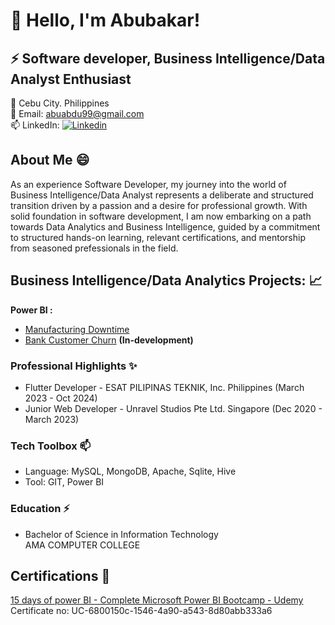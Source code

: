 # 👋 Hello, I'm Abubakar! 

## ⚡ Software developer, Business Intelligence/Data Analyst Enthusiast    

👀 Cebu City. Philippines   
💞️ Email: abuabdu99@gmail.com  
📫 LinkedIn: [![Linkedin](https://i.sstatic.net/gVE0j.png)](https://www.linkedin.com/in/abubakar-abdullahi/)  

## About Me 😄
As an experience Software Developer, my journey into the world of Business Intelligence/Data Analyst represents a deliberate and structured transition driven by a passion
and a desire for professional growth. With solid foundation in software development, I am now embarking on a path towards Data Analytics and Business Intelligence, 
guided by a commitment to structured hands-on learning, relevant certifications, and mentorship from seasoned prefessionals in the field.


## Business Intelligence/Data Analytics Projects: :chart_with_upwards_trend: 
**Power BI :**
- [Manufacturing Downtime](https://github.com/princeabdul99/soda_bottling_production_line)
- [Bank Customer Churn](https://github.com/princeabdul99/bank_customer) **(In-development)**


### Professional Highlights ✨
- Flutter Developer - ESAT PILIPINAS TEKNIK, Inc. Philippines (March 2023 - Oct 2024)
- Junior Web Developer - Unravel Studios Pte Ltd. Singapore (Dec 2020 - March 2023)

### Tech Toolbox 📫
- Language: MySQL, MongoDB, Apache, Sqlite, Hive
- Tool: GIT, Power BI

### Education ⚡
- Bachelor of Science in Information Technology  
  AMA COMPUTER COLLEGE


## Certifications 🥇  
[15 days of power BI - Complete Microsoft Power BI Bootcamp - Udemy](https://www.udemy.com/certificate/UC-6800150c-1546-4a90-a543-8d80abb333a6/)  
   Certificate no:  UC-6800150c-1546-4a90-a543-8d80abb333a6






<!---
- 👋 Hi, I’m @princeabdul99
- 👀 I’m interested in ...
- 🌱 I’m currently learning ...
- 💞️ I’m looking to collaborate on ...
- 📫 How to reach me ...
- 😄 Pronouns: ...
- ⚡ Fun fact: ...
--->
<!---
princeabdul99/princeabdul99 is a ✨ special ✨ repository because its `README.md` (this file) appears on your GitHub profile.
You can click the Preview link to take a look at your changes.
--->
